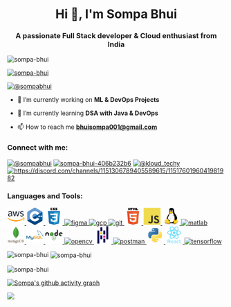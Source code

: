<h1 align="center">Hi 👋, I'm Sompa Bhui</h1>
<h3 align="center">A passionate Full Stack developer & Cloud enthusiast from India</h3>

<p align="left"> <img src="https://komarev.com/ghpvc/?username=sompa-bhui&label=Profile%20views&color=0e75b6&style=flat" alt="sompa-bhui" /> </p>

<p align="left"> <a href="https://github.com/ryo-ma/github-profile-trophy"><img src="https://github-profile-trophy.vercel.app/?username=sompa-bhui" alt="sompa-bhui" /></a> </p>

<p align="left"> <a href="https://twitter.com/@sompabhui" target="blank"><img src="https://img.shields.io/twitter/follow/@sompabhui?logo=twitter&style=for-the-badge" alt="@sompabhui" /></a> </p>

- 🔭 I’m currently working on **ML & DevOps Projects**

- 🌱 I’m currently learning **DSA with Java & DevOps**

- 📫 How to reach me **bhuisompa001@gmail.com**

<h3 align="left">Connect with me:</h3>
<p align="left">
<a href="https://twitter.com/@sompabhui" target="blank"><img align="center" src="https://raw.githubusercontent.com/rahuldkjain/github-profile-readme-generator/master/src/images/icons/Social/twitter.svg" alt="@sompabhui" height="30" width="40" /></a>
<a href="https://linkedin.com/in/sompa-bhui-406b232b6" target="blank"><img align="center" src="https://raw.githubusercontent.com/rahuldkjain/github-profile-readme-generator/master/src/images/icons/Social/linked-in-alt.svg" alt="sompa-bhui-406b232b6" height="30" width="40" /></a>
<a href="https://www.youtube.com/c/@kloud_techy" target="blank"><img align="center" src="https://raw.githubusercontent.com/rahuldkjain/github-profile-readme-generator/master/src/images/icons/Social/youtube.svg" alt="@kloud_techy" height="30" width="40" /></a>
<a href="https://discord.gg/https://discord.com/channels/1151306789405589615/1151760196041981982" target="blank"><img align="center" src="https://raw.githubusercontent.com/rahuldkjain/github-profile-readme-generator/master/src/images/icons/Social/discord.svg" alt="https://discord.com/channels/1151306789405589615/1151760196041981982" height="30" width="40" /></a>
</p>

<h3 align="left">Languages and Tools:</h3>
<p align="left"> <a href="https://aws.amazon.com" target="_blank" rel="noreferrer"> <img src="https://raw.githubusercontent.com/devicons/devicon/master/icons/amazonwebservices/amazonwebservices-original-wordmark.svg" alt="aws" width="40" height="40"/> </a> <a href="https://www.w3schools.com/cpp/" target="_blank" rel="noreferrer"> <img src="https://raw.githubusercontent.com/devicons/devicon/master/icons/cplusplus/cplusplus-original.svg" alt="cplusplus" width="40" height="40"/> </a> <a href="https://www.w3schools.com/css/" target="_blank" rel="noreferrer"> <img src="https://raw.githubusercontent.com/devicons/devicon/master/icons/css3/css3-original-wordmark.svg" alt="css3" width="40" height="40"/> </a> <a href="https://www.figma.com/" target="_blank" rel="noreferrer"> <img src="https://www.vectorlogo.zone/logos/figma/figma-icon.svg" alt="figma" width="40" height="40"/> </a> <a href="https://cloud.google.com" target="_blank" rel="noreferrer"> <img src="https://www.vectorlogo.zone/logos/google_cloud/google_cloud-icon.svg" alt="gcp" width="40" height="40"/> </a> <a href="https://git-scm.com/" target="_blank" rel="noreferrer"> <img src="https://www.vectorlogo.zone/logos/git-scm/git-scm-icon.svg" alt="git" width="40" height="40"/> </a> <a href="https://www.w3.org/html/" target="_blank" rel="noreferrer"> <img src="https://raw.githubusercontent.com/devicons/devicon/master/icons/html5/html5-original-wordmark.svg" alt="html5" width="40" height="40"/> </a> <a href="https://developer.mozilla.org/en-US/docs/Web/JavaScript" target="_blank" rel="noreferrer"> <img src="https://raw.githubusercontent.com/devicons/devicon/master/icons/javascript/javascript-original.svg" alt="javascript" width="40" height="40"/> </a> <a href="https://www.linux.org/" target="_blank" rel="noreferrer"> <img src="https://raw.githubusercontent.com/devicons/devicon/master/icons/linux/linux-original.svg" alt="linux" width="40" height="40"/> </a> <a href="https://www.mathworks.com/" target="_blank" rel="noreferrer"> <img src="https://upload.wikimedia.org/wikipedia/commons/2/21/Matlab_Logo.png" alt="matlab" width="40" height="40"/> </a> <a href="https://www.mongodb.com/" target="_blank" rel="noreferrer"> <img src="https://raw.githubusercontent.com/devicons/devicon/master/icons/mongodb/mongodb-original-wordmark.svg" alt="mongodb" width="40" height="40"/> </a> <a href="https://www.mysql.com/" target="_blank" rel="noreferrer"> <img src="https://raw.githubusercontent.com/devicons/devicon/master/icons/mysql/mysql-original-wordmark.svg" alt="mysql" width="40" height="40"/> </a> <a href="https://nodejs.org" target="_blank" rel="noreferrer"> <img src="https://raw.githubusercontent.com/devicons/devicon/master/icons/nodejs/nodejs-original-wordmark.svg" alt="nodejs" width="40" height="40"/> </a> <a href="https://opencv.org/" target="_blank" rel="noreferrer"> <img src="https://www.vectorlogo.zone/logos/opencv/opencv-icon.svg" alt="opencv" width="40" height="40"/> </a> <a href="https://pandas.pydata.org/" target="_blank" rel="noreferrer"> <img src="https://raw.githubusercontent.com/devicons/devicon/2ae2a900d2f041da66e950e4d48052658d850630/icons/pandas/pandas-original.svg" alt="pandas" width="40" height="40"/> </a> <a href="https://postman.com" target="_blank" rel="noreferrer"> <img src="https://www.vectorlogo.zone/logos/getpostman/getpostman-icon.svg" alt="postman" width="40" height="40"/> </a> <a href="https://www.python.org" target="_blank" rel="noreferrer"> <img src="https://raw.githubusercontent.com/devicons/devicon/master/icons/python/python-original.svg" alt="python" width="40" height="40"/> </a> <a href="https://reactjs.org/" target="_blank" rel="noreferrer"> <img src="https://raw.githubusercontent.com/devicons/devicon/master/icons/react/react-original-wordmark.svg" alt="react" width="40" height="40"/> </a> <a href="https://www.tensorflow.org" target="_blank" rel="noreferrer"> <img src="https://www.vectorlogo.zone/logos/tensorflow/tensorflow-icon.svg" alt="tensorflow" width="40" height="40"/> </a> </p>

<p><img align="left" src="https://github-readme-stats.vercel.app/api/top-langs?username=sompa-bhui&show_icons=true&locale=en&layout=compact" alt="sompa-bhui" /></p>

<p>&nbsp;<img align="center" src="https://github-readme-stats.vercel.app/api?username=sompa-bhui&show_icons=true&locale=en" alt="sompa-bhui" /></p>

<p><img align="center" src="https://github-readme-streak-stats.herokuapp.com/?user=sompa-bhui&" alt="sompa-bhui" /></p>


<a href="https://github.com/Sompa-Bhui"></a>
    [![Sompa's github activity graph](https://github-readme-activity-graph.vercel.app/graph?username=Sompa-Bhui&bg_color=1a1b27&color=38bdae&line=bf91f3&point=70a5fd&area=true&hide_border=true)](https://github.com/Sompa-Bhui/github-readme-activity-graph)



![](https://leetcard.jacoblin.cool/Sompa_Bhui?ext=heatmap)
